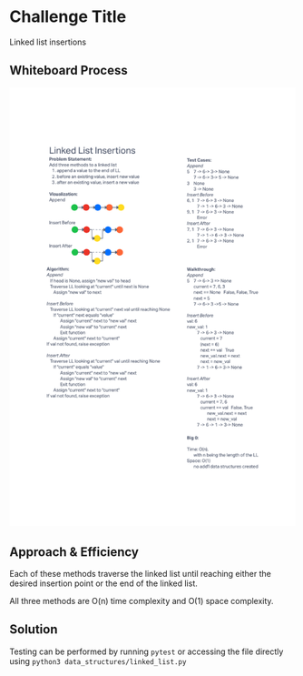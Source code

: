 # Challenge Title
Linked list insertions

## Whiteboard Process
![White Board](White%20Board.png)

## Approach & Efficiency
Each of these methods traverse the linked list until reaching either the desired insertion point or the end of the linked list.

All three methods are O(n) time complexity and O(1) space complexity.

## Solution
Testing can be performed by running `pytest` or accessing the file directly using `python3 data_structures/linked_list.py`
